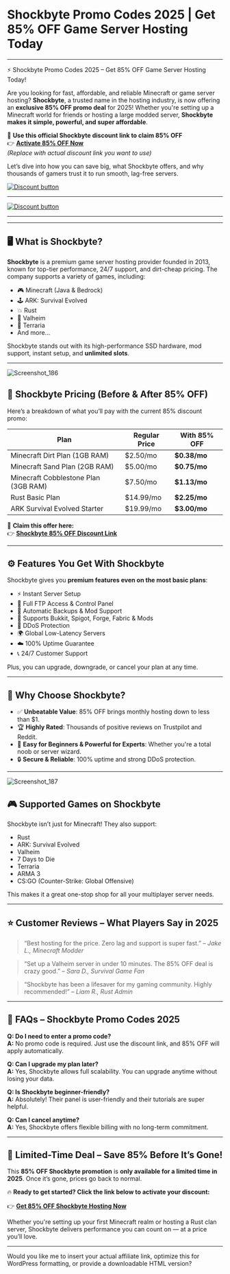 # Shockbyte Promo Codes 2025 | Get 85% OFF Game Server Hosting Today
---
⚡ Shockbyte Promo Codes 2025 – Get 85% OFF Game Server Hosting Today!

Are you looking for fast, affordable, and reliable Minecraft or game server hosting? **Shockbyte**, a trusted name in the hosting industry, is now offering an **exclusive 85% OFF promo deal** for 2025! Whether you're setting up a Minecraft world for friends or hosting a large modded server, **Shockbyte makes it simple, powerful, and super affordable**.

🎉 **Use this official Shockbyte discount link to claim 85% OFF**  
👉 **[Activate 85% OFF Now](https://shockbyte.com/billing/aff.php?aff=9619)**  
_(Replace with actual discount link you want to use)_

Let’s dive into how you can save big, what Shockbyte offers, and why thousands of gamers trust it to run smooth, lag-free servers.


[![Discount button](https://github.com/user-attachments/assets/a6e1b6db-50e0-435c-9364-9e43b17b3b20)](https://shockbyte.com/billing/aff.php?aff=9619)


---

[![Discount button](https://github.com/user-attachments/assets/0b1d404d-9080-4d70-b946-d8b7f1472769)](https://shockbyte.com/billing/aff.php?aff=9619)


---


---

## 🖥️ What is Shockbyte?

**Shockbyte** is a premium game server hosting provider founded in 2013, known for top-tier performance, 24/7 support, and dirt-cheap pricing. The company supports a variety of games, including:

- 🎮 Minecraft (Java & Bedrock)
- 🕹️ ARK: Survival Evolved
- 💥 Rust
- 🧪 Valheim
- 🐉 Terraria
- And more...

Shockbyte stands out with its high-performance SSD hardware, mod support, instant setup, and **unlimited slots**.

---
![Screenshot_186](https://github.com/user-attachments/assets/ba964580-6bec-4a21-b717-6a4496db266d)


## 💸 Shockbyte Pricing (Before & After 85% OFF)

Here’s a breakdown of what you’ll pay with the current 85% discount promo:

| Plan | Regular Price | With 85% OFF |
|------|----------------|----------------|
| Minecraft Dirt Plan (1GB RAM) | $2.50/mo | **$0.38/mo** |
| Minecraft Sand Plan (2GB RAM) | $5.00/mo | **$0.75/mo** |
| Minecraft Cobblestone Plan (3GB RAM) | $7.50/mo | **$1.13/mo** |
| Rust Basic Plan | $14.99/mo | **$2.25/mo** |
| ARK Survival Evolved Starter | $19.99/mo | **$3.00/mo** |

🚀 **Claim this offer here:**  
👉 **[Shockbyte 85% OFF Discount Link](https://shockbyte.com/billing/aff.php?aff=9619)**

---

## ⚙️ Features You Get With Shockbyte

Shockbyte gives you **premium features even on the most basic plans**:

- ⚡ Instant Server Setup
- 🧠 Full FTP Access & Control Panel
- 🔁 Automatic Backups & Mod Support
- 🧩 Supports Bukkit, Spigot, Forge, Fabric & Mods
- 🔐 DDoS Protection
- 🌍 Global Low-Latency Servers
- ☁️ 100% Uptime Guarantee
- 📞 24/7 Customer Support

Plus, you can upgrade, downgrade, or cancel your plan at any time.

---

## 🧠 Why Choose Shockbyte?

- ✅ **Unbeatable Value**: 85% OFF brings monthly hosting down to less than $1.
- 🏆 **Highly Rated**: Thousands of positive reviews on Trustpilot and Reddit.
- 🔧 **Easy for Beginners & Powerful for Experts**: Whether you're a total noob or server wizard.
- 🔒 **Secure & Reliable**: 100% uptime and strong DDoS protection.

---
![Screenshot_187](https://github.com/user-attachments/assets/28b1e9e6-bcb8-4d69-84ec-99a1faeb8175)

## 🎮 Supported Games on Shockbyte

Shockbyte isn’t just for Minecraft! They also support:

- Rust
- ARK: Survival Evolved
- Valheim
- 7 Days to Die
- Terraria
- ARMA 3
- CS:GO (Counter-Strike: Global Offensive)

This makes it a great one-stop shop for all your multiplayer server needs.

---

## ⭐ Customer Reviews – What Players Say in 2025

> “Best hosting for the price. Zero lag and support is super fast.” – *Jake L., Minecraft Modder*

> “Set up a Valheim server in under 10 minutes. The 85% OFF deal is crazy good.” – *Sara D., Survival Game Fan*

> “Shockbyte has been a lifesaver for my gaming community. Highly recommended!” – *Liam R., Rust Admin*

---

## 📌 FAQs – Shockbyte Promo Codes 2025

**Q: Do I need to enter a promo code?**  
**A:** No promo code is required. Just use the discount link, and 85% OFF will apply automatically.

**Q: Can I upgrade my plan later?**  
**A:** Yes, Shockbyte allows full scalability. You can upgrade anytime without losing your data.

**Q: Is Shockbyte beginner-friendly?**  
**A:** Absolutely! Their panel is user-friendly and their tutorials are super helpful.

**Q: Can I cancel anytime?**  
**A:** Yes, Shockbyte offers flexible billing with no long-term commitment.

---

## 🛒 Limited-Time Deal – Save 85% Before It’s Gone!

This **85% OFF Shockbyte promotion** is **only available for a limited time in 2025**. Once it’s gone, prices go back to normal.

🔥 **Ready to get started? Click the link below to activate your discount:**

👉 **[Get 85% OFF Shockbyte Hosting Now](YOUR_DISCOUNT_LINK_HERE)**

Whether you're setting up your first Minecraft realm or hosting a Rust clan server, Shockbyte delivers performance you can count on — at a price you’ll love.

---

Would you like me to insert your actual affiliate link, optimize this for WordPress formatting, or provide a downloadable HTML version?
